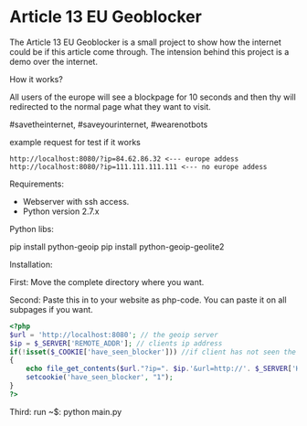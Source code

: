 # Article 13 EU Geoblocker

The Article 13 EU Geoblocker is a small project to show how the internet could be if this article come through.
The intension behind this project is a demo over the internet.

How it works?

All users of the europe will see a blockpage for 10 seconds and then thy will redirected to the normal page what they want to visit. 

#savetheinternet, #saveyourinternet, #wearenotbots


example request for test if it works
```text
http://localhost:8080/?ip=84.62.86.32 <--- europe addess
http://localhost:8080/?ip=111.111.111.111 <--- no europe addess
```

Requirements:
- Webserver with ssh access.
- Python version 2.7.x

Python libs:

pip install python-geoip
pip install python-geoip-geolite2


Installation:

First: 
Move the complete directory where you want.

Second:
Paste this in to your website as php-code.
You can paste it on all subpages if you want.
```php
<?php
$url = 'http://localhost:8080'; // the geoip server
$ip = $_SERVER['REMOTE_ADDR']; // clients ip address
if(!isset($_COOKIE['have_seen_blocker'])) //if client has not seen the blocker it will see it one times per day
{
	echo file_get_contents($url."?ip=". $ip.'&url=http://'. $_SERVER['HTTP_HOST'].$_SERVER['REQUEST_URI']);
	setcookie('have_seen_blocker', "1");
}
?>
```
Third:
run ~$: python main.py
